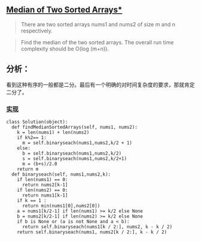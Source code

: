 ## [Median of Two Sorted Arrays*](https://leetcode.com/problems/median-of-two-sorted-arrays/#/description)

>There are two sorted arrays nums1 and nums2 of size m and n respectively.

>Find the median of the two sorted arrays. The overall run time complexity should be O(log (m+n)).

## 分析：
看到这种有序的一般都是二分。最后有一个明确的对时间复杂度的要求，那就肯定二分了。

### [实现](../sourcecode/MedianofTwoSortedArrays.py)
```
class Solution(object):
  def findMedianSortedArrays(self, nums1, nums2):
    k = len(nums1) + len(nums2)
    if k%2== 1:
      m = self.binaryseach(nums1,nums2,k/2 + 1)
    else:
      b = self.binaryseach(nums1,nums2,k/2)
      s = self.binaryseach(nums1,nums2,k/2+1)
      m = (b+s)/2.0
    return m
  def binaryseach(self, nums1,nums2,k):
    if len(nums1) == 0:
      return nums2[k-1]
    if len(nums2) == 0:
      return nums1[k-1]
    if k == 1 :
      return min(nums1[0],nums2[0])
    a = nums1[k/2-1] if len(nums1) >= k/2 else None
    b = nums2[k/2-1] if len(nums2) >= k/2 else None
    if b is None or (a is not None and a < b):
      return self.binaryseach(nums1[k / 2:], nums2, k - k / 2)
    return self.binaryseach(nums1, nums2[k / 2:], k - k / 2)
```
